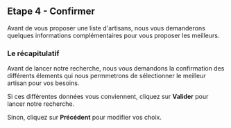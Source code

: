 ## Etape 4 - Confirmer 

Avant de vous proposer une liste d'artisans, nous vous demanderons quelques informations complémentaires pour vous proposer les meilleurs.

### Le récapitulatif

Avant de lancer notre recherche, nous vous demandons la confirmation des différents élements qui nous permmetrons de sélectionner le meilleur artisan pour vos besoins.

Si ces différentes données vous conviennent, cliquez sur **Valider** pour lancer notre recherche.

Sinon, cliquez sur **Précédent** pour modifier vos choix.